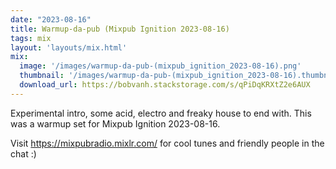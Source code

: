 ```yaml
---
date: "2023-08-16"
title: Warmup-da-pub (Mixpub Ignition 2023-08-16)
tags: mix
layout: 'layouts/mix.html'
mix:
  image: '/images/warmup-da-pub-(mixpub_ignition_2023-08-16).png'
  thumbnail: '/images/warmup-da-pub-(mixpub_ignition_2023-08-16).thumbnail.png'
  download_url: https://bobvanh.stackstorage.com/s/qPiDqKRXtZ2e6AUX
---
```


Experimental intro, some acid, electro and freaky house to end with. This was a warmup set for Mixpub Ignition 2023-08-16. 

Visit https://mixpubradio.mixlr.com/ for cool tunes and friendly people in the chat :)